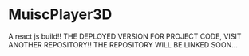 # MuiscPlayer3D
A react js build!! 
THE DEPLOYED VERSION
FOR PROJECT CODE, VISIT ANOTHER REPOSITORY!!
THE REPOSITORY WILL BE LINKED SOON...
